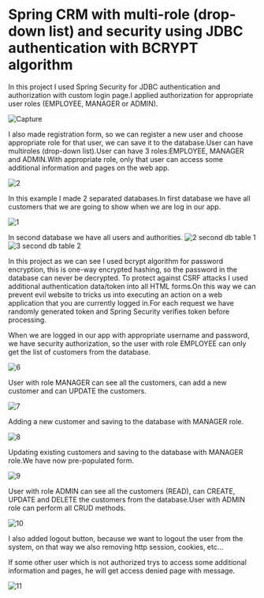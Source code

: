 # Spring CRM with multi-role (drop-down list) and security using JDBC authentication with BCRYPT algorithm

In this project I used Spring Security for JDBC authentication and authorization with custom login page.I applied authorization for appropriate user roles (EMPLOYEE, MANAGER or ADMIN).

![Capture](https://user-images.githubusercontent.com/61464267/133890917-7d0f68cd-bc29-4bdc-8cfb-13697a50c999.PNG)

I also made registration form, so we can register a new user and choose appropriate role for that user, we can save it to the database.User can have multiroles (drop-down list).User can have 3 roles:EMPLOYEE, MANAGER and ADMIN.With appropriate role, only that user can access some additional information and pages on the web app.


![2](https://user-images.githubusercontent.com/61464267/133891429-8dea3f61-6a71-444b-a285-98989bc99d28.PNG)


In this example I made 2 separated databases.In first database we have all customers that we are going to show when we are log in our app.

![1](https://user-images.githubusercontent.com/61464267/133890482-d3f4b878-4774-42be-ae0e-fadc9b03914d.PNG)

In second database we have all users and authorities.
![2 second db table 1](https://user-images.githubusercontent.com/61464267/133890652-89ef513e-0ce2-4c57-965f-1bcc4b61aa6a.PNG)![3 second db table 2](https://user-images.githubusercontent.com/61464267/133890656-8fb9ed0f-802e-4a46-ba24-0f3479bc5738.PNG)

In this project as we can see I used bcrypt algorithm for password encryption, this is one-way encrypted hashing, so the password in the database can never be decrypted.
To protect against CSRF attacks I used additional authentication data/token into all HTML forms.On this way we can prevent evil website to tricks us into executing an action on a web application that you are currently logged in.For each request we have randomly generated token and Spring Security verifies token before processing.

When we are logged in our app with appropriate username and password, we have security authorization, so the user with role EMPLOYEE can only get the list of customers from the database.

![6](https://user-images.githubusercontent.com/61464267/133891991-43bf479e-0dbf-4b85-99d7-7d4a2869524b.PNG)

User with role MANAGER can see all the customers, can add a new customer and can UPDATE the customers.

![7](https://user-images.githubusercontent.com/61464267/133892134-586c53b7-5c85-4edf-9d9a-84cd9f48b182.PNG)

Adding a new customer and saving to the database with MANAGER role.

![8](https://user-images.githubusercontent.com/61464267/133892523-f6682f44-b6f3-42d3-85b8-4eacda439246.PNG)

Updating existing customers and saving to the database with MANAGER role.We have now pre-populated form.

![9](https://user-images.githubusercontent.com/61464267/133892469-9846a801-56fd-4ec8-b6c2-bb4c1f77372e.PNG)

User with role ADMIN can see all the customers (READ), can CREATE, UPDATE and DELETE the customers from the database.User with ADMIN role can perform all CRUD methods.

![10](https://user-images.githubusercontent.com/61464267/133892720-24723eb3-d5db-40f0-b41e-cdaf8964731b.PNG)

I also added logout button, because we want to logout the user from the system, on that way we also removing http session, cookies, etc…

If some other user which is not authorized trys to access some additional information and pages, he will get access denied page with message.

![11](https://user-images.githubusercontent.com/61464267/133892833-aa8a7d26-b910-4857-97f2-7d6372f3f857.PNG)

